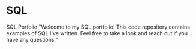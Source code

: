 # SQL
SQL Porfolio
"Welcome to my SQL portfolio! This code repository contains examples of SQL I've written. Feel free to take a look and reach out if you have any questions."
